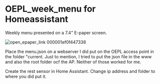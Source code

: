 # OEPL_week_menu for Homeassistant
Weekly menu presented on a 7.4" E-paper screen.

![open_epaper_link 000001ef0f447338](https://github.com/gertlind/OEPL_week_menu/assets/32777118/3e5515e8-66e9-48ae-9be4-3fac8d481f4f)


Place the menu.json on a webserver I did put on the OEPL access point in the folder "current.
Just to mention, I tried to put the json file in the www and also the root folder ocf the AP. Neither of those worked for me.

Create the rest sensor in Home Assistant. Change ip address and folder to where you did put it.
